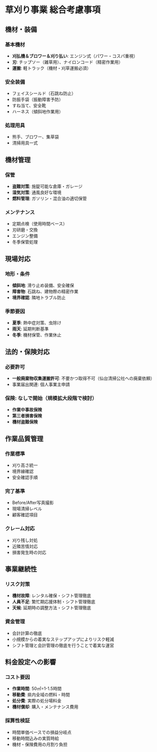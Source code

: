 # 草刈り事業 総合考慮事項

## 機材・装備

### 基本機材
- **刈払機＆ブロワー＆刈り払い**: エンジン式（パワー・コスパ重視）
- **刃**: チップソー（雑草用）、ナイロンコード（精密作業用）
- **運搬**: 軽トラック（機材・刈草運搬必須）

### 安全装備
- フェイスシールド（石跳ね防止）
- 防振手袋（振動障害予防）
- すね当て、安全靴
- ハーネス（傾斜地作業用）

### 処理用具
- 熊手、ブロワー、集草袋
- 清掃用具一式

## 機材管理

### 保管
- **盗難対策**: 施錠可能な倉庫・ガレージ
- **湿気対策**: 通風良好な環境
- **燃料管理**: ガソリン・混合油の適切保管

### メンテナンス
- 定期点検（使用時間ベース）
- 刃研磨・交換
- エンジン整備
- 冬季保管処理

## 現場対応

### 地形・条件
- **傾斜地**: 滑り止め装備、安全確保
- **障害物**: 石跳ね、建物際の精密作業
- **境界確認**: 隣地トラブル防止

### 季節要因
- **夏季**: 熱中症対策、虫除け
- **雨天**: 延期判断基準
- **冬季**: 機材保管、作業休止

## 法的・保険対応

### 必要許可
- **一般廃棄物収集運搬許可**: 不要かつ取得不可（仙台清掃公社への廃棄依頼）
- 事業届出関連: 個人事業主申請

### 保険: なしで開始（規模拡大段階で検討）
- **作業中事故保険**
- **第三者損害保険**
- **機材盗難保険**

## 作業品質管理

### 作業標準
- 刈り高さ統一
- 境界線確認
- 安全確認手順

### 完了基準
- Before/After写真撮影
- 現場清掃レベル
- 顧客確認項目

### クレーム対応
- 刈り残し対処
- 近隣苦情対応
- 損害発生時の対応

## 事業継続性

### リスク対策
- **機材故障**: レンタル確保・シフト管理徹底
- **人員不足**: 繁忙期応援体制・シフト管理徹底
- **天候**: 延期時の調整方法・シフト管理徹底

### 資金管理
- 会計計算の徹底
- 小規模からの着実なステップアップによりリスク軽減
- シフト管理と会計管理の徹底を行うことで着実な運営

## 料金設定への影響

### コスト要因
- **作業時間**: 50㎡=1-1.5時間
- **移動費**: 県内全域の燃料・時間
- **処分費**: 実際の処分場料金
- **機材償却**: 購入・メンテナンス費用

### 採算性検証
- 時間単価ベースでの損益分岐点
- 移動時間込みの実質時給
- 機材・保険費用の月割り負担

